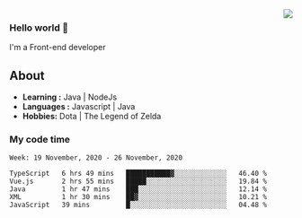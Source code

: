 <img align='right' src="https://github-readme-stats.vercel.app/api?username=jumodada&show_icons=true&theme=vue">

### Hello world 👋

I'm a Front-end developer 
    
## About
-  **Learning :** Java | NodeJs
-  **Languages :** Javascript | Java
-  **Hobbies:** Dota | The Legend of Zelda

### My code time

<!--START_SECTION:waka-->
```text
Week: 19 November, 2020 - 26 November, 2020

TypeScript   6 hrs 49 mins   ███████████▓░░░░░░░░░░░░░   46.40 % 
Vue.js       2 hrs 55 mins   █████░░░░░░░░░░░░░░░░░░░░   19.84 % 
Java         1 hr 47 mins    ███░░░░░░░░░░░░░░░░░░░░░░   12.14 % 
XML          1 hr 30 mins    ██▓░░░░░░░░░░░░░░░░░░░░░░   10.21 % 
JavaScript   39 mins         █░░░░░░░░░░░░░░░░░░░░░░░░   04.48 % 
```
<!--END_SECTION:waka-->

